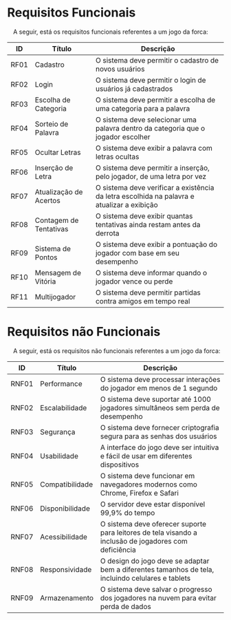 # Requisitos Funcionais

&emsp;A seguir, está os requisitos funcionais referentes a um jogo da forca:

| ID | Título | Descrição |
| ---- | -------- | ---------------------------------------------------- |
| RF01 | Cadastro | O sistema deve permitir o cadastro de novos usuários | 
| RF02 | Login    | O sistema deve permitir o login de usuários já cadastrados | 
| RF03 | Escolha de Categoria | O sistema deve permitir a escolha de uma categoria para a palavra  | 
| RF04 | Sorteio de Palavra | O sistema deve selecionar uma palavra dentro da categoria que o jogador escolher | 
| RF05 | Ocultar Letras | O sistema deve exibir a palavra com letras ocultas | 
| RF06 | Inserção de Letra | O sistema deve permitir a inserção, pelo jogador, de uma letra por vez  | 
| RF07 | Atualização de Acertos | O sistema deve verificar a existência da letra escolhida na palavra e atualizar a exibição | 
| RF08 | Contagem de Tentativas | O sistema deve exibir quantas tentativas ainda restam antes da derrota | 
| RF09 | Sistema de Pontos | O sistema deve exibir a pontuação do jogador com base em seu desempenho | 
| RF10 | Mensagem de Vitória | O sistema deve informar quando o jogador vence ou perde | 
| RF11 | Multijogador | O sistema deve permitir partidas contra amigos em tempo real | 

# Requisitos não Funcionais

&emsp;A seguir, está os requisitos não funcionais referentes a um jogo da forca:

| ID | Título | Descrição |
| ---- | -------- | ---------------------------------------------------- |
| RNF01 | Performance | O sistema deve processar interações do jogador em menos de 1 segundo | 
| RNF02 | Escalabilidade | O sistema deve suportar até 1000 jogadores simultâneos sem perda de desempenho | 
| RNF03 | Segurança | O sistema deve fornecer criptografia segura para as senhas dos usuários | 
| RNF04 | Usabilidade | A interface do jogo deve ser intuitiva e fácil de usar em diferentes dispositivos | 
| RNF05 | Compatibilidade | O sistema deve funcionar em navegadores modernos como Chrome, Firefox e Safari | 
| RNF06 | Disponibilidade | O servidor deve estar disponível 99,9% do tempo | 
| RNF07 | Acessibilidade | O sistema deve oferecer suporte para leitores de tela visando a inclusão de jogadores com deficiência | 
| RNF08 | Responsividade | O design do jogo deve se adaptar bem a diferentes tamanhos de tela, incluindo celulares e tablets | 
| RNF09 | Armazenamento | O sistema deve salvar o progresso dos jogadores na nuvem para evitar perda de dados | 